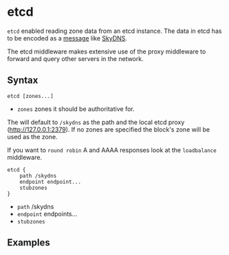 # etcd

`etcd` enabled reading zone data from an etcd instance. The data in etcd has to be encoded as
a [message](https://github.com/skynetservices/skydns/blob/2fcff74cdc9f9a7dd64189a447ef27ac354b725f/msg/service.go#L26)
like [SkyDNS](https//github.com/skynetservices/skydns).

The etcd middleware makes extensive use of the proxy middleware to forward and query
other servers in the network.

## Syntax

~~~
etcd [zones...]
~~~

* `zones` zones it should be authoritative for.

The will default to `/skydns` as the path and the local etcd proxy (http://127.0.0.1:2379).
If no zones are specified the block's zone will be used as the zone.

If you want to `round robin` A and AAAA responses look at the `loadbalance` middleware.

~~~
etcd {
    path /skydns
    endpoint endpoint...
    stubzones
}
~~~

* `path` /skydns
* `endpoint` endpoints...
* `stubzones`

## Examples
